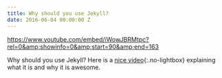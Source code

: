 ```yaml
---
title: Why should you use Jekyll?
date: 2016-06-04 00:00:00 Z
---
```


https://www.youtube.com/embed/iWowJBRMtpc?rel=0&amp;showinfo=0&amp;start=90&amp;end=163

Why should you use Jekyll? Here is a [nice video](https://youtu.be/iWowJBRMtpc?t=90s){:.no-lightbox} explaining what it is and why it is awesome.

